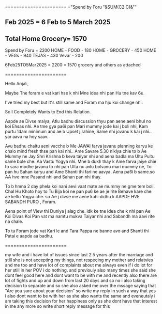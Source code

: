 ======================
="Spend by Foru "&SUM(C2:C)&""


Feb 2025 = 6 Feb to 5 March 2025
-----------------------------------
Total Home Grocery= 1570
-----------------------------------
Spend by Foru = 2200
HOME - FOOD - 180
HOME - GROCERY - 450
HOME - VEGs - 940
TEJAS - 430
Vevar - 200

6Feb25TO5Mar2025 = 2200 = 1570 grocery and others as attached


======================

Hello Anjali,

Maybe Tne foram e vat kari hse k nhi Mne idea nhi pan Hu tne kav 6u.

I've tried my best but It's still same and Foram ma hju koi change nhi.

So I Completely Wants to End this Relation.

Aapde ae Divse malya, Atlu badhu discussion thyu pan aene aeni bhul no koi Ehsas nhi. Ae tme gya pa6i pan Mari mummy jode kai j boli nhi, Kam purtu 1dam minimum and ae b Upset j rahine, Same nhi jovanu k kai j nhi.. yar aavu na hoy saav.

Avu badhu chaltu aeni vacche b Me JAWAI farva javanu planning karyu ke chalo mind fresh thse pan kai nhi.. Ame Savare 5.30 niklya chie to b Ae Mummy ne Jay Shri Krishna b keva taiyar nhi and aena badla ma Ultu Pultu same bole che..Aa Vastu Yogya nhi. Mne b dukh thay k Ame farva jaiye chie to sara modhe javanu to nhi pan Ulta nu avlu bolvanu mari mummy ne, To pan hu Sahan karyu and Ame Shanti thi fari ne aavya. Aena pa6i b same.so AA hve mne Pasand nhi and Sahan pan nhi thay.

To b hmna 2 day phela koi nani aevi vaat mate ae mummy ne gme tem boli. Chal Hu Khoto hoy to Tu Bija koi ne pan pu6 ke ae je rite Behave kare che ae ketlu Yogya che.
so Ae j divse me aene kahi didhu k AAPDE HVE SABANDH PURO , Foram.

Aena point of View thi Duniya j alag che. idk ke tne idea che k nhi pan Ae Koi Divas Koi Pan vat ma namtu mukva Taiyar nhi and Sabandh ma aavi rite na chale.

To tu Foram jode vat Kari le and Tara Pappa ne banne avo and Shanti thi Patai e aapde aa badhu.


======================

my wife and i have lot of issues since last 2.5 years after the marriage and still she is not accepting my things, not respecing my mother and relatvies and me too and have lot of complaints about me always even if i do lot for her still in her POV i do nothing. and previouly also many times she said she dont feel good here and dont want to be with me and recently also there are lot of fights and up and down from last 20 days and so no i also taking decision to separate and so she also asked me over the mssage saying that "Are you sure about your decision"
so write my reply in such a way that yes i also dont want to be with her as she also wants the same and eveneutaly i am taking this decision for her happiness only as she dont have that interest in me any more so write short reply message for this










